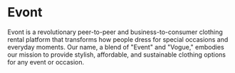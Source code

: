 # Evont
Evont is a revolutionary peer-to-peer and business-to-consumer clothing rental platform that transforms how people dress for special occasions and everyday moments. Our name, a blend of "Event" and "Vogue," embodies our mission to provide stylish, affordable, and sustainable clothing options for any event or occasion.
